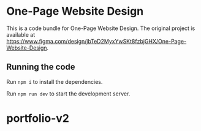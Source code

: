
  # One-Page Website Design

  This is a code bundle for One-Page Website Design. The original project is available at https://www.figma.com/design/jbTeD2MyxYwSKt8fzbjGHX/One-Page-Website-Design.

  ## Running the code

  Run `npm i` to install the dependencies.

  Run `npm run dev` to start the development server.
  # portfolio-v2
